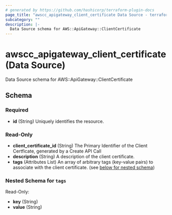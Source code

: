 ```yaml
---
# generated by https://github.com/hashicorp/terraform-plugin-docs
page_title: "awscc_apigateway_client_certificate Data Source - terraform-provider-awscc"
subcategory: ""
description: |-
  Data Source schema for AWS::ApiGateway::ClientCertificate
---
```


# awscc_apigateway_client_certificate (Data Source)

Data Source schema for AWS::ApiGateway::ClientCertificate



<!-- schema generated by tfplugindocs -->
## Schema

### Required

- **id** (String) Uniquely identifies the resource.

### Read-Only

- **client_certificate_id** (String) The Primary Identifier of the Client Certficate, generated by a Create API Call
- **description** (String) A description of the client certificate.
- **tags** (Attributes List) An array of arbitrary tags (key-value pairs) to associate with the client certificate. (see [below for nested schema](#nestedatt--tags))

<a id="nestedatt--tags"></a>
### Nested Schema for `tags`

Read-Only:

- **key** (String)
- **value** (String)


